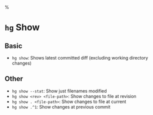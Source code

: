 %

# `hg` Show

## Basic

- `hg show`: Shows latest committed diff (excluding working directory changes)

## Other

- `hg show --stat`: Show just filenames modified
- `hg show <rev> <file-path>`: Show changes to file at revision
- `hg show . <file-path>`: Show changes to file at current
- `hg show .^1`: Show changes at previous commit
